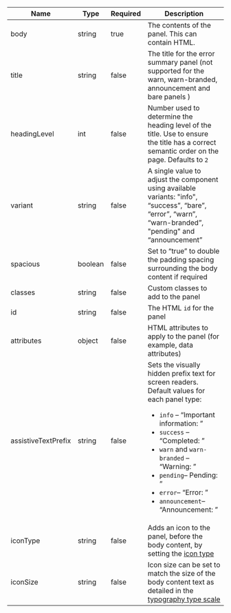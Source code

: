 | Name                | Type    | Required | Description                                                                                                                                                                                                                                                                                                                           |
| ------------------- | ------- | -------- | ------------------------------------------------------------------------------------------------------------------------------------------------------------------------------------------------------------------------------------------------------------------------------------------------------------------------------------- |
| body                | string  | true     | The contents of the panel. This can contain HTML.                                                                                                                                                                                                                                                                                     |
| title               | string  | false    | The title for the error summary panel (not supported for the warn, warn-branded, announcement and bare panels )                                                                                                                                                                                                                       |
| headingLevel        | int     | false    | Number used to determine the heading level of the title. Use to ensure the title has a correct semantic order on the page. Defaults to `2`                                                                                                                                                                                            |
| variant             | string  | false    | A single value to adjust the component using available variants: "info", “success”, “bare”, “error”, “warn”, “warn-branded”, "pending" and “announcement”                                                                                                                                                                             |
| spacious            | boolean | false    | Set to “true” to double the padding spacing surrounding the body content if required                                                                                                                                                                                                                                                  |
| classes             | string  | false    | Custom classes to add to the panel                                                                                                                                                                                                                                                                                                    |
| id                  | string  | false    | The HTML `id` for the panel                                                                                                                                                                                                                                                                                                           |
| attributes          | object  | false    | HTML attributes to apply to the panel (for example, data attributes)                                                                                                                                                                                                                                                                  |
| assistiveTextPrefix | string  | false    | Sets the visually hidden prefix text for screen readers. Default values for each panel type: <ul><li>`info` – “Important information: ”</li><li>`success` – “Completed: ”</li><li>`warn` and `warn-branded` – “Warning: ”</li><li>`pending`– Pending: ”</li><li>`error`– “Error: ”</li><li>`announcement`– “Announcement: ”</li></ul> |
| iconType            | string  | false    | Adds an icon to the panel, before the body content, by setting the [icon type](/foundations/icons#icon-type)                                                                                                                                                                                                                          |
| iconSize            | string  | false    | Icon size can be set to match the size of the body content text as detailed in the [typography type scale](/foundations/typography/#type-scale)                                                                                                                                                                                       |
